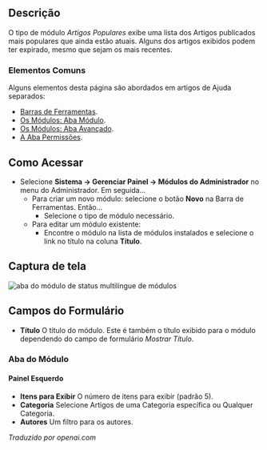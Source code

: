 <!-- Filename: Help4.x:Admin_Modules:_Popular_Articles / Display title: Módulos: Artigos Populares -->

## Descrição

O tipo de módulo *Artigos Populares* exibe uma lista dos Artigos publicados mais populares que ainda estão atuais. Alguns dos artigos exibidos podem ter expirado, mesmo que sejam os mais recentes.

### Elementos Comuns

Alguns elementos desta página são abordados em artigos de Ajuda separados:

* [Barras de Ferramentas](jdocmanual?article=help/common-elements/toolbars).
* [Os Módulos: Aba Módulo](jdocmanual?article=help/modules/modules-module-tab).
* [Os Módulos: Aba Avançado](jdocmanual?article=help/modules/modules-advanced-tab).
* [A Aba Permissões](jdocmanual?article=help/common-elements/edit-permissions).

## Como Acessar

- Selecione **Sistema → Gerenciar Painel → Módulos do Administrador** no
  menu do Administrador. Em seguida...
  - Para criar um novo módulo: selecione o botão **Novo** na Barra de Ferramentas. Então...
    - Selecione o tipo de módulo necessário.
  - Para editar um módulo existente:
    - Encontre o módulo na lista de módulos instalados e selecione o
      link no título na coluna **Título**.

## Captura de tela

![aba do módulo de status multilíngue de módulos](../../../pt/images/modules-admin/modules-popular-articles-module-tab.png)

## Campos do Formulário

- **Título** O título do módulo. Este é também o título exibido
  para o módulo dependendo do campo de formulário *Mostrar Título*.

### Aba do Módulo

#### Painel Esquerdo

- **Itens para Exibir** O número de itens para exibir (padrão 5).
- **Categoria** Selecione Artigos de uma Categoria específica ou Qualquer Categoria.
- **Autores** Um filtro para os autores.

*Traduzido por openai.com*

